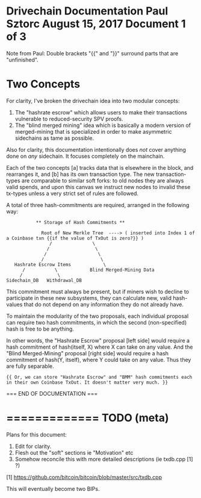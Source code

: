 
Drivechain Documentation
Paul Sztorc 
August 15, 2017
Document 1 of 3
===========================

Note from Paul: Double brackets "{{" and "}}" surround parts that are "unfinished".


Two Concepts
==============

For clarity, I've broken the drivechain idea into two modular concepts: 

1. The "hashrate escrow" which allows users to make their transactions vulnerable to reduced-security SPV proofs.
2. The "blind merged mining" idea which is basically a modern version of merged-mining that is specialized in order to make asymmetric sidechains as tame as possible.

Also for clarity, this documentation intentionally does *not* cover anything done on *any* sidechain. It focuses completely on the mainchain.

Each of the two concepts [a] tracks data that is elsewhere in the block, and rearranges it, and [b] has its own transaction type. The new transaction-types are comparable to similar soft forks: to old nodes they are always valid spends, and upon this canvas we instruct new nodes to invalid these tx-types unless a very strict set of rules are followed.

A total of three hash-commitments are required, arranged in the following way:

               ** Storage of Hash Commitments **   

                 Root of New Merkle Tree  ----> ( inserted into Index 1 of a Coinbase txn {{if the value of TxOut is zero?}} )
                    /               \
                   /                 \
                  /                   \
                 /                     \
       Hashrate Escrow Items            \
          /           \            Blind Merged-Mining Data 
         /             \             
    Sidechain_DB   Withdrawal_DB      




This commitment must always be present, but if miners wish to decline to participate in these new subsystems, they can calculate new, valid hash-values that do not depend on any information they do not already have.

To maintain the modularity of the two proposals, each individual proposal can require two hash commitments, in which the second (non-specified) hash is free to be anything.

In other words, the "Hashrate Escrow" proposal [left side] would require a hash commitment of hash(itself, X) where X can take on any value. And the "Blind Merged-Mining" proposal [right side] would require a hash commitment of hash(Y, itself), where Y could take on any value. Thus they are fully separable.

    {{ Or, we can store "Hashrate Escrow" and "BMM" hash commitments each in their own Coinbase TxOut. It doesn't matter very much. }}





 === END OF DOCUMENTATION ===

=============
TODO (meta)
=============

Plans for this document:

1. Edit for clarity.
2. Flesh out the "soft" sections ie "Motivation" etc
3. Somehow reconcile this with more detailed descriptions (ie txdb.cpp [1] ?)


[1]  https://github.com/bitcoin/bitcoin/blob/master/src/txdb.cpp


This will eventually become two BIPs.


